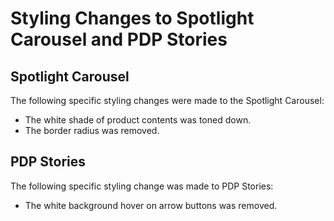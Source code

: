 # Styling Changes to Spotlight Carousel and PDP Stories

## Spotlight Carousel

The following specific styling changes were made to the Spotlight Carousel:

- The white shade of product contents was toned down.
- The border radius was removed.

## PDP Stories

The following specific styling change was made to PDP Stories:

- The white background hover on arrow buttons was removed.